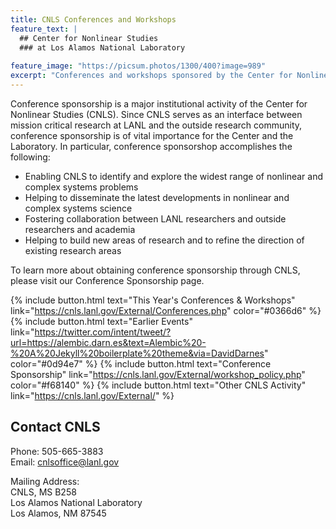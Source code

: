 ```yaml
---
title: CNLS Conferences and Workshops
feature_text: |
  ## Center for Nonlinear Studies
  ### at Los Alamos National Laboratory
  
feature_image: "https://picsum.photos/1300/400?image=989"
excerpt: "Conferences and workshops sponsored by the Center for Nonlinear Studies at Los Alamos National Laboratory"
---
```

Conference sponsorship is a major institutional activity of the Center for Nonlinear Studies (CNLS). Since CNLS serves as an interface between mission critical research at LANL and the outside research community, conference sponsorship is of vital importance for the Center and the Laboratory. In particular, conference sponsorshop accomplishes the following:
- Enabling CNLS to identify and explore the widest range of nonlinear and complex systems problems
- Helping to disseminate the latest developments in nonlinear and complex systems science
- Fostering collaboration between LANL researchers and outside researchers and academia
- Helping to build new areas of research and to refine the direction of existing research areas

To learn more about obtaining conference sponsorship through CNLS, please visit our Conference Sponsorship page.

{% include button.html text="This Year's Conferences & Workshops" link="https://cnls.lanl.gov/External/Conferences.php" color="#0366d6" %}  {% include button.html text="Earlier Events" link="https://twitter.com/intent/tweet/?url=https://alembic.darn.es&text=Alembic%20-%20A%20Jekyll%20boilerplate%20theme&via=DavidDarnes" color="#0d94e7" %} {% include button.html text="Conference Sponsorship" link="https://cnls.lanl.gov/External/workshop_policy.php" color="#f68140" %}  {% include button.html text="Other CNLS Activity" link="https://cnls.lanl.gov/External/" %}

## Contact CNLS

Phone: 505-665-3883  
Email: cnlsoffice@lanl.gov  

Mailing Address:  
CNLS, MS B258  
Los Alamos National Laboratory  
Los Alamos, NM 87545



